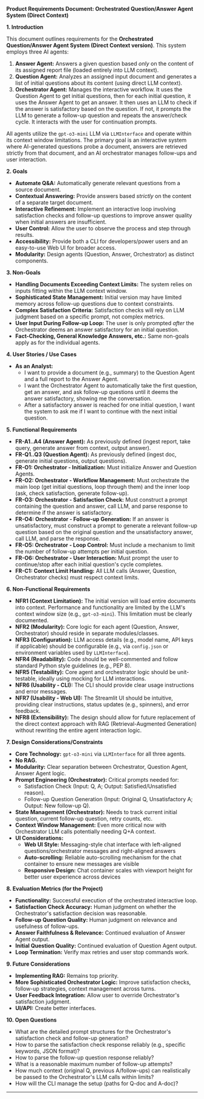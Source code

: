 **Product Requirements Document: Orchestrated Question/Answer Agent System (Direct Context)**

**1. Introduction**

This document outlines requirements for the **Orchestrated Question/Answer Agent System (Direct Context version)**. This system employs three AI agents:

1.  **Answer Agent:** Answers a given question based *only* on the content of its assigned report file (loaded entirely into LLM context).
2.  **Question Agent:** Analyzes an assigned input document and generates a list of initial questions about its content (using direct LLM context).
3.  **Orchestrator Agent:** Manages the interactive workflow. It uses the Question Agent to get initial questions, then for each initial question, it uses the Answer Agent to get an answer. It then uses an LLM to check if the answer is satisfactory based on the question. If not, it prompts the LLM to generate a follow-up question and repeats the answer/check cycle. It interacts with the user for continuation prompts.

All agents utilize the `gpt-o3-mini` LLM via `LLMInterface` and operate within its context window limitations.
The primary goal is an interactive system where AI-generated questions probe a document, answers are retrieved strictly from that document, and an AI orchestrator manages follow-ups and user interaction.

**2. Goals**

*   **Automate Q&A:** Automatically generate relevant questions from a source document.
*   **Contextual Answering:** Provide answers based *strictly* on the content of a separate target document.
*   **Interactive Refinement:** Implement an interactive loop involving satisfaction checks and follow-up questions to improve answer quality when initial answers are insufficient.
*   **User Control:** Allow the user to observe the process and step through results.
*   **Accessibility:** Provide both a CLI for developers/power users and an easy-to-use Web UI for broader access.
*   **Modularity:** Design agents (Question, Answer, Orchestrator) as distinct components.

**3. Non-Goals**

*   **Handling Documents Exceeding Context Limits:** The system relies on inputs fitting within the LLM context window.
*   **Sophisticated State Management:** Initial version may have limited memory across follow-up questions due to context constraints.
*   **Complex Satisfaction Criteria:** Satisfaction checks will rely on LLM judgment based on a specific prompt, not complex metrics.
*   **User Input During Follow-up Loop:** The user is only prompted *after* the Orchestrator deems an answer satisfactory for an initial question.
*   **Fact-Checking, General Knowledge Answers, etc.:** Same non-goals apply as for the individual agents.

**4. User Stories / Use Cases**

*   **As an Analyst:**
    *   I want to provide a document (e.g., summary) to the Question Agent and a full report to the Answer Agent.
    *   I want the Orchestrator Agent to automatically take the first question, get an answer, and ask follow-up questions until it deems the answer satisfactory, showing me the conversation.
    *   After a satisfactory answer is reached for one initial question, I want the system to ask me if I want to continue with the next initial question.

**5. Functional Requirements**

*   **FR-A1..A4 (Answer Agent):** As previously defined (ingest report, take query, generate answer from context, output answer).
*   **FR-Q1..Q3 (Question Agent):** As previously defined (ingest doc, generate initial questions, output questions).
*   **FR-O1: Orchestrator - Initialization:** Must initialize Answer and Question Agents.
*   **FR-O2: Orchestrator - Workflow Management:** Must orchestrate the main loop (get initial questions, loop through them) and the inner loop (ask, check satisfaction, generate follow-up).
*   **FR-O3: Orchestrator - Satisfaction Check:** Must construct a prompt containing the question and answer, call LLM, and parse response to determine if the answer is satisfactory.
*   **FR-O4: Orchestrator - Follow-up Generation:** If an answer is unsatisfactory, must construct a prompt to generate a relevant follow-up question based on the original question and the unsatisfactory answer, call LLM, and parse the response.
*   **FR-O5: Orchestrator - Loop Control:** Must include a mechanism to limit the number of follow-up attempts per initial question.
*   **FR-O6: Orchestrator - User Interaction:** Must prompt the user to continue/stop after each initial question's cycle completes.
*   **FR-C1: Context Limit Handling:** All LLM calls (Answer, Question, Orchestrator checks) must respect context limits.

**6. Non-Functional Requirements**

*   **NFR1 (Context Limitation):** The initial version will load entire documents into context. Performance and functionality are limited by the LLM's context window size (e.g., `gpt-o3-mini`). This limitation must be clearly documented.
*   **NFR2 (Modularity):** Core logic for each agent (Question, Answer, Orchestrator) should reside in separate modules/classes.
*   **NFR3 (Configuration):** LLM access details (e.g., model name, API keys if applicable) should be configurable (e.g., via `config.json` or environment variables used by `LLMInterface`).
*   **NFR4 (Readability):** Code should be well-commented and follow standard Python style guidelines (e.g., PEP 8).
*   **NFR5 (Testability):** Core agent and orchestrator logic should be unit-testable, ideally using mocking for LLM interactions.
*   **NFR6 (Usability - CLI):** The CLI should provide clear usage instructions and error messages.
*   **NFR7 (Usability - Web UI):** The Streamlit UI should be intuitive, providing clear instructions, status updates (e.g., spinners), and error feedback.
*   **NFR8 (Extensibility):** The design should allow for future replacement of the direct context approach with RAG (Retrieval-Augmented Generation) without rewriting the entire agent interaction logic.

**7. Design Considerations/Constraints**

*   **Core Technology:** `gpt-o3-mini` via `LLMInterface` for all three agents.
*   **No RAG.**
*   **Modularity:** Clear separation between Orchestrator, Question Agent, Answer Agent logic.
*   **Prompt Engineering (Orchestrator):** Critical prompts needed for:
    *   Satisfaction Check (Input: Q, A; Output: Satisfied/Unsatisfied reason).
    *   Follow-up Question Generation (Input: Original Q, Unsatisfactory A; Output: New follow-up Q).
*   **State Management (Orchestrator):** Needs to track current initial question, current follow-up question, retry counts, etc.
*   **Context Window Management:** Even more critical now with Orchestrator LLM calls potentially needing Q+A context.
*   **UI Considerations:**
    *   **Web UI Style:** Messaging-style chat interface with left-aligned questions/orchestrator messages and right-aligned answers
    *   **Auto-scrolling:** Reliable auto-scrolling mechanism for the chat container to ensure new messages are visible
    *   **Responsive Design:** Chat container scales with viewport height for better user experience across devices

**8. Evaluation Metrics (for the Project)**

*   **Functionality:** Successful execution of the orchestrated interactive loop.
*   **Satisfaction Check Accuracy:** Human judgment on whether the Orchestrator's satisfaction decision was reasonable.
*   **Follow-up Question Quality:** Human judgment on relevance and usefulness of follow-ups.
*   **Answer Faithfulness & Relevance:** Continued evaluation of Answer Agent output.
*   **Initial Question Quality:** Continued evaluation of Question Agent output.
*   **Loop Termination:** Verify max retries and user stop commands work.

**9. Future Considerations**

*   **Implementing RAG:** Remains top priority.
*   **More Sophisticated Orchestrator Logic:** Improve satisfaction checks, follow-up strategies, context management across turns.
*   **User Feedback Integration:** Allow user to override Orchestrator's satisfaction judgment.
*   **UI/API:** Create better interfaces.

**10. Open Questions**

*   What are the detailed prompt structures for the Orchestrator's satisfaction check and follow-up generation?
*   How to parse the satisfaction check response reliably (e.g., specific keywords, JSON format)?
*   How to parse the follow-up question response reliably?
*   What is a reasonable maximum number of follow-up attempts?
*   How much context (original Q, previous A/follow-ups) can realistically be passed to the Orchestrator's LLM calls within limits?
*   How will the CLI manage the setup (paths for Q-doc and A-doc)?

--- 